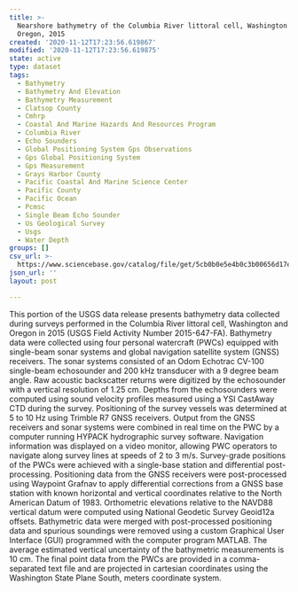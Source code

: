 ```yaml
---
title: >-
  Nearshore bathymetry of the Columbia River littoral cell, Washington and
  Oregon, 2015
created: '2020-11-12T17:23:56.619867'
modified: '2020-11-12T17:23:56.619875'
state: active
type: dataset
tags:
  - Bathymetry
  - Bathymetry And Elevation
  - Bathymetry Measurement
  - Clatsop County
  - Cmhrp
  - Coastal And Marine Hazards And Resources Program
  - Columbia River
  - Echo Sounders
  - Global Positioning System Gps Observations
  - Gps Global Positioning System
  - Gps Measurement
  - Grays Harbor County
  - Pacific Coastal And Marine Science Center
  - Pacific County
  - Pacific Ocean
  - Pcmsc
  - Single Beam Echo Sounder
  - Us Geological Survey
  - Usgs
  - Water Depth
groups: []
csv_url: >-
  https://www.sciencebase.gov/catalog/file/get/5cb0b0e5e4b0c3b00656d17e?name=crlc15_bathy.csv
json_url: ''
layout: post

---
```

This portion of the USGS data release presents bathymetry data collected during surveys performed in the Columbia River littoral cell, Washington and Oregon in 2015 (USGS Field Activity Number 2015-647-FA). Bathymetry data were collected using four personal watercraft (PWCs) equipped with single-beam sonar systems and global navigation satellite system (GNSS) receivers. The sonar systems consisted of an Odom Echotrac CV-100 single-beam echosounder and 200 kHz transducer with a 9 degree beam angle. Raw acoustic backscatter returns were digitized by the echosounder with a vertical resolution of 1.25 cm. Depths from the echosounders were computed using sound velocity profiles measured using a YSI CastAway CTD during the survey. Positioning of the survey vessels was determined at 5 to 10 Hz using Trimble R7 GNSS receivers. Output from the GNSS receivers and sonar systems were combined in real time on the PWC by a computer running HYPACK hydrographic survey software. Navigation information was displayed on a video monitor, allowing PWC operators to navigate along survey lines at speeds of 2 to 3 m/s. Survey-grade positions of the PWCs were achieved with a single-base station and differential post-processing. Positioning data from the GNSS receivers were post-processed using Waypoint Grafnav to apply differential corrections from a GNSS base station with known horizontal and vertical coordinates relative to the North American Datum of 1983. Orthometric elevations relative to the NAVD88 vertical datum were computed using National Geodetic Survey Geoid12a offsets. Bathymetric data were merged with post-processed positioning data and spurious soundings were removed using a custom Graphical User Interface (GUI) programmed with the computer program MATLAB. The average estimated vertical uncertainty of the bathymetric measurements is 10 cm. The final point data from the PWCs are provided in a comma-separated text file and are projected in cartesian coordinates using the Washington State Plane South, meters coordinate system.
